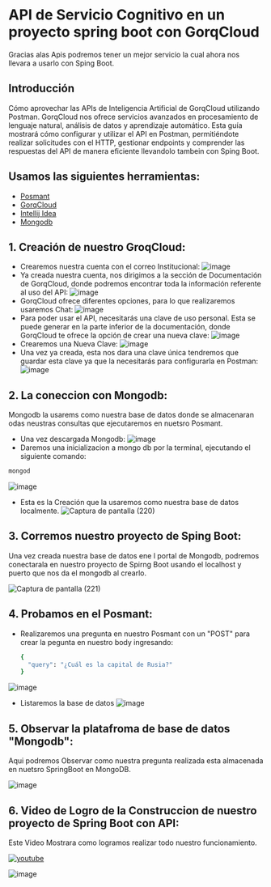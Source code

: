 # API de Servicio Cognitivo en un proyecto spring boot con GorqCloud

Gracias alas Apis podremos tener un mejor servicio la cual ahora nos llevara a usarlo con Sping Boot.

## Introducción

Cómo aprovechar las APIs de Inteligencia Artificial de GorqCloud utilizando Postman. GorqCloud nos ofrece servicios avanzados en procesamiento de lenguaje natural, análisis de datos y aprendizaje automático.
Esta guía mostrará cómo configurar y utilizar el API en Postman, permitiéndote realizar solicitudes con el  HTTP, gestionar endpoints y comprender las respuestas del API de manera eficiente llevandolo tambein con Sping Boot.

## Usamos las siguientes herramientas:

 - [Posmant](https://www.postman.com/downloads/)
 - [GorqCloud](https://console.groq.com/keys)
 - [Intellij Idea](https://www.jetbrains.com/idea/download/?section=windows)
 - [Mongodb](https://www.mongodb.com/es)

## 1. Creación de nuestro GroqCloud:
 - Crearemos nuestra cuenta con el correo Institucional:
 ![image](https://github.com/user-attachments/assets/1bde04fc-7258-4caf-8010-6d03912ba129)
 - Ya creada nuestra cuenta, nos dirigimos a la sección de Documentación de GorqCloud, donde podremos encontrar toda la información referente al uso del API:
 ![image](https://github.com/user-attachments/assets/fab5515e-6d7e-440e-91cb-f75e49eec225)
 - GorqCloud ofrece diferentes opciones, para lo que realizaremos usaremos Chat:
 ![image](https://github.com/user-attachments/assets/e05818d3-a55f-49b9-95e0-55ee99111e9a)
 - Para poder usar el API, necesitarás una clave de uso personal. Esta se puede generar en la parte inferior de la documentación, donde GorqCloud te ofrece la opción de crear una nueva clave:
 ![image](https://github.com/user-attachments/assets/460ac3cc-c798-4e00-a3eb-7fbf765b1e60)
 - Crearemos una Nueva Clave:
![image](https://github.com/user-attachments/assets/667983ca-54d9-4bff-9ddb-ae47ecb5b9e9)
 - Una vez ya creada, esta nos dara una clave única tendremos que guardar esta clave ya que la necesitarás para configurarla en Postman:
 ![image](https://github.com/user-attachments/assets/39642307-a521-498b-9734-173b46b40225)

## 2. La coneccion con Mongodb:
Mongodb la usarems como nuestra base de datos donde se almacenaran odas neustras consultas que ejecutaremos en nuetsro Posmant.
 - Una vez descargada Mongodb:
![image](https://github.com/user-attachments/assets/37695268-e2fc-4000-b6eb-61af4f64b02d)
 - Daremos una inicializacion a mongo db por la terminal, ejecutando el siguiente comando:
  ```bash
  mongod
  ```
  ![image](https://github.com/user-attachments/assets/6548dc2a-d72d-40da-a828-587138c96e08)
 - Esta es la Creación que la usaremos como nuestra base de datos localmente.
![Captura de pantalla (220)](https://github.com/user-attachments/assets/d62525cc-2812-44bf-9d55-4bc16a5043fe)
## 3. Corremos nuestro proyecto de Sping Boot:
Una vez creada nuestra base de datos ene l portal de Mongodb, podremos conectarala en nuestro proyecto de Spirng Boot usando el localhost y puerto que nos da el mongodb al crearlo.

![Captura de pantalla (221)](https://github.com/user-attachments/assets/1c75401f-8afb-4809-ae24-4ab0ba1e5637)
## 4. Probamos en el Posmant:
- Realizaremos una pregunta en nuestro Posmant con un "POST" para crear la pegunta en nuestro body ingresando:
  ```bash
  {
    "query": "¿Cuál es la capital de Rusia?"
  }
  ```
 ![image](https://github.com/user-attachments/assets/a2f6752d-d7b2-45d9-a41b-80a834896fd8)
- Listaremos la base de datos
 ![image](https://github.com/user-attachments/assets/4104f299-aa34-4ecd-b0fe-37337ddb53e0)

## 5. Observar la platafroma de base de datos "Mongodb":
Aqui podremos Observar como nuestra pregunta realizada esta almacenada en nuetsro SpringBoot en MongoDB.

![image](https://github.com/user-attachments/assets/efc0ad7b-e24b-4dfa-8208-ec1db535e871)

## 6. Video de Logro de la Construccion de nuestro proyecto de Spring Boot con API:
Este Video Mostrara como logramos realizar todo nuestro funcionamiento.

[![youtube](https://img.shields.io/badge/youtube-FF0000?style=for-the-badge&logo=youtube&logoColor=white)](https://youtu.be/ndfrxTnuY34?si=dBjnMVbrpVct7EWG)

![image](https://github.com/user-attachments/assets/57d71e69-00b3-498d-83b2-782fdefee2db)
